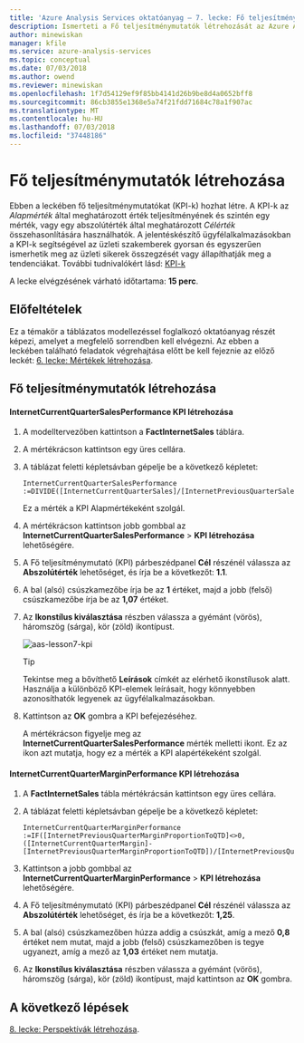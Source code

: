 ```yaml
---
title: 'Azure Analysis Services oktatóanyag – 7. lecke: Fő teljesítménymutatók létrehozása | Microsoft Docs'
description: Ismerteti a Fő teljesítménymutatók létrehozását az Azure Analysis Services oktatóprojektjében.
author: minewiskan
manager: kfile
ms.service: azure-analysis-services
ms.topic: conceptual
ms.date: 07/03/2018
ms.author: owend
ms.reviewer: minewiskan
ms.openlocfilehash: 1f7d54129ef9f85bb4141d26b9be8d4a0652bff8
ms.sourcegitcommit: 86cb3855e1368e5a74f21fdd71684c78a1f907ac
ms.translationtype: MT
ms.contentlocale: hu-HU
ms.lasthandoff: 07/03/2018
ms.locfileid: "37448186"
---
```

# <a name="create-key-performance-indicators"></a>Fő teljesítménymutatók létrehozása

Ebben a leckében fő teljesítménymutatókat (KPI-k) hozhat létre. A KPI-k az *Alapmérték* által meghatározott érték teljesítményének és szintén egy mérték, vagy egy abszolútérték által meghatározott *Célérték* összehasonlítására használhatók. A jelentéskészítő ügyfélalkalmazásokban a KPI-k segítségével az üzleti szakemberek gyorsan és egyszerűen ismerhetik meg az üzleti sikerek összegzését vagy állapíthatják meg a tendenciákat. További tudnivalókért lásd: [KPI-k](https://docs.microsoft.com/sql/analysis-services/tabular-models/kpis-ssas-tabular)
  
A lecke elvégzésének várható időtartama: **15 perc**.  
  
## <a name="prerequisites"></a>Előfeltételek  
Ez a témakör a táblázatos modellezéssel foglalkozó oktatóanyag részét képezi, amelyet a megfelelő sorrendben kell elvégezni. Az ebben a leckében található feladatok végrehajtása előtt be kell fejeznie az előző leckét: [6. lecke: Mértékek létrehozása](../tutorials/aas-lesson-6-create-measures.md).   
  
## <a name="create-key-performance-indicators"></a>Fő teljesítménymutatók létrehozása  
  
#### <a name="to-create-an-internetcurrentquartersalesperformance-kpi"></a>InternetCurrentQuarterSalesPerformance KPI létrehozása  
  
1.  A modelltervezőben kattintson a **FactInternetSales** táblára.  
  
2.  A mértékrácson kattintson egy üres cellára.  
  
3.  A táblázat feletti képletsávban gépelje be a következő képletet: 
 
    ```  
    InternetCurrentQuarterSalesPerformance :=DIVIDE([InternetCurrentQuarterSales]/[InternetPreviousQuarterSalesProportionToQTD],BLANK())  
    ```

    Ez a mérték a KPI Alapmértékeként szolgál.  
  
4.  A mértékrácson kattintson jobb gombbal az **InternetCurrentQuarterSalesPerformance** > **KPI létrehozása** lehetőségére.   
  
5.  A Fő teljesítménymutató (KPI) párbeszédpanel **Cél** részénél válassza az **Abszolútérték** lehetőséget, és írja be a következőt: **1.1**.  
  
7.  A bal (alsó) csúszkamezőbe írja be az **1** értéket, majd a jobb (felső) csúszkamezőbe írja be az **1,07** értéket.  
  
8.  Az **Ikonstílus kiválasztása** részben válassza a gyémánt (vörös), háromszög (sárga), kör (zöld) ikontípust.
  
    ![aas-lesson7-kpi](../tutorials/media/aas-lesson7-kpi.png)
    
    > [!TIP]  
    > Tekintse meg a bővíthető **Leírások** címkét az elérhető ikonstílusok alatt. Használja a különböző KPI-elemek leírásait, hogy könnyebben azonosíthatók legyenek az ügyfélalkalmazásokban.  
  
9. Kattintson az **OK** gombra a KPI befejezéséhez.  
  
    A mértékrácson figyelje meg az **InternetCurrentQuarterSalesPerformance** mérték melletti ikont. Ez az ikon azt mutatja, hogy ez a mérték a KPI alapértékeként szolgál.  
  
#### <a name="to-create-an-internetcurrentquartermarginperformance-kpi"></a>InternetCurrentQuarterMarginPerformance KPI létrehozása  
  
1.  A **FactInternetSales** tábla mértékrácsán kattintson egy üres cellára.  
  
2.  A táblázat feletti képletsávban gépelje be a következő képletet:  

    ```
    InternetCurrentQuarterMarginPerformance :=IF([InternetPreviousQuarterMarginProportionToQTD]<>0,([InternetCurrentQuarterMargin]-[InternetPreviousQuarterMarginProportionToQTD])/[InternetPreviousQuarterMarginProportionToQTD],BLANK())  
    ```
 
3.  Kattintson a jobb gombbal az **InternetCurrentQuarterMarginPerformance** > **KPI létrehozása** lehetőségére.  
  
4.  A Fő teljesítménymutató (KPI) párbeszédpanel **Cél** részénél válassza az **Abszolútérték** lehetőséget, és írja be a következőt: **1,25**.   
  
5.  A bal (alsó) csúszkamezőben húzza addig a csúszkát, amíg a mező **0,8** értéket nem mutat, majd a jobb (felső) csúszkamezőben is tegye ugyanezt, amíg a mező az **1,03** értéket nem mutatja.  
  
6.  Az **Ikonstílus kiválasztása** részben válassza a gyémánt (vörös), háromszög (sárga), kör (zöld) ikontípust, majd kattintson az **OK** gombra.  
  
## <a name="whats-next"></a>A következő lépések
[8. lecke: Perspektívák létrehozása](../tutorials/aas-lesson-8-create-perspectives.md).
  
  
